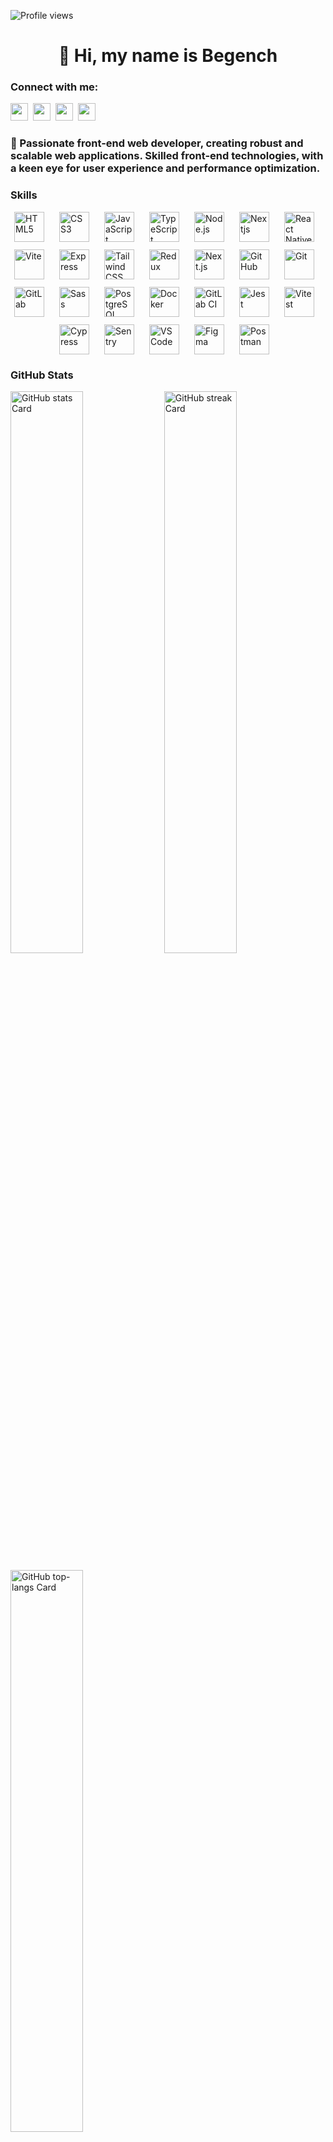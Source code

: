 ![Profile views](https://komarev.com/ghpvc/?username=bruno-keiko&label=Profile%20views&color=0e75b6&style=flat)

<div id="toc">
  <ul align="center" style="list-style: none">
    <summary>
      <h1>
        👋 Hi, my name is Begench
      </h1>
    </summary>
  </ul>
</div>

**<h3 align="left">Connect with me:</h3>** 
<p align="left"><a href="https://www.linkedin.com/in/sushil-magare" target="_blank"><img src="https://img.shields.io/badge/LinkedIn-0077B5?logo=linkedin&logoColor=white" height="28" style="margin-right: 4px"></a> <a href="https://twitter.com/Sushil__SM" target="_blank"><img src="https://img.shields.io/badge/Twitter-000000?logo=X&logoColor=white" height="28" style="margin-right: 4px"></a> <a href="gurbanmammedovbegench07@gmail.com" target="_blank"><img src="https://img.shields.io/badge/Gmail-D14836?style=for-the-badge&logo=gmail&logoColor=white" height="28" style="margin-right: 4px"></a> <a href="https://github.com/https://github.com/bruno-keiko" target="_blank"><img src="https://img.shields.io/badge/GitHub-100000?style=for-the-badge&logo=github&logoColor=white" height="28" style="margin-right: 4px"></a></p>

 **<h3 align="left">🚀 Passionate front-end web developer, creating robust and scalable web applications. Skilled front-end technologies, with a keen eye for user experience and performance optimization.</h3>**

 **<h3 align="left">Skills</h3>**

<div style="display: flex; flex-wrap: wrap; gap: 12px; justify-content: center;"><img src="https://cdn.jsdelivr.net/gh/devicons/devicon/icons/html5/html5-original.svg" height="48" alt="HTML5" style="margin-right: 12px"> <img src="https://cdn.jsdelivr.net/gh/devicons/devicon@latest/icons/css3/css3-original-wordmark.svg" height="48" alt="CSS3" style="margin-right: 12px"> <img src="https://skillicons.dev/icons?i=javascript" height="48" alt="JavaScript" style="margin-right: 12px"> <img src="https://skillicons.dev/icons?i=typescript" height="48" alt="TypeScript" style="margin-right: 12px"> <img src="https://skillicons.dev/icons?i=nodejs" height="48" alt="Node.js" style="margin-right: 12px"> <img src="https://skillicons.dev/icons?i=nextjs" height="48" alt="Nextjs" style="margin-right: 12px"> <img src="https://skillicons.dev/icons?i=react" height="48" alt="React Native" style="margin-right: 12px"> <img src="https://skillicons.dev/icons?i=vite" height="48" alt="Vite" style="margin-right: 12px"> <img src="https://skillicons.dev/icons?i=express" height="48" alt="Express" style="margin-right: 12px"> <img src="https://skillicons.dev/icons?i=tailwind" height="48" alt="Tailwind CSS" style="margin-right: 12px"> <img src="https://cdn.simpleicons.org/redux/764ABC" height="48" alt="Redux" style="margin-right: 12px"> <img src="https://skillicons.dev/icons?i=nextjs" height="48" alt="Next.js" style="margin-right: 12px"> <img src="https://cdn.simpleicons.org/github/181717" height="48" alt="GitHub" style="margin-right: 12px"> <img src="https://cdn.simpleicons.org/git/F1502F" height="48" alt="Git" style="margin-right: 12px"> <img src="https://cdn.simpleicons.org/gitlab/FC6D26" height="48" alt="GitLab" style="margin-right: 12px"> <img src="https://skillicons.dev/icons?i=sass" height="48" alt="Sass" style="margin-right: 12px"> <img src="https://skillicons.dev/icons?i=postgresql" height="48" alt="PostgreSQL" style="margin-right: 12px"> <img src="https://skillicons.dev/icons?i=docker" height="48" alt="Docker" style="margin-right: 12px"> <img src="https://skillicons.dev/icons?i=gitlab" height="48" alt="GitLab CI" style="margin-right: 12px"> <img src="https://skillicons.dev/icons?i=jest" height="48" alt="Jest" style="margin-right: 12px"> <img src="https://skillicons.dev/icons?i=vitest	" height="48" alt="Vitest" style="margin-right: 12px"> <img src="https://skillicons.dev/icons?i=cypress" height="48" alt="Cypress" style="margin-right: 12px"> <img src="https://skillicons.dev/icons?i=sentry" height="48" alt="Sentry" style="margin-right: 12px"> <img src="https://skillicons.dev/icons?i=vscode" height="48" alt="VSCode" style="margin-right: 12px"> <img src="https://skillicons.dev/icons?i=figma" height="48" alt="Figma" style="margin-right: 12px"> <img src="https://skillicons.dev/icons?i=postman" height="48" alt="Postman" style="margin-right: 12px"></div>

 **<h3 align="left">GitHub Stats</h3>**

<p align="left">
  <img width="48%" src="https://github-readme-stats.vercel.app/api?username=bruno-keiko&theme=react&hide_title=false&hide_rank=false&show_icons=false&include_all_commits=false&count_private=true&line_height=23" alt="GitHub stats Card" />
  <img width="48%" src="https://streak-stats.demolab.com/?user=bruno-keiko&theme=react&hide_border=false&date_format=M+j%5B%2C+Y%5D&mode=daily&hide_total_contributions=false&hide_current_streak=false&hide_longest_streak=false&card_height=200" alt="GitHub streak Card" />
</p>

<p align="left">
  <img width="48%" src="https://github-readme-stats.vercel.app/api/top-langs?username=bruno-keiko&theme=react&hide_title=false&layout=compact&langs_count=6&hide_progress=false&card_width=400" alt="GitHub top-langs Card" />
</p>

